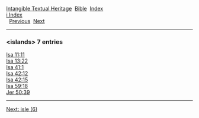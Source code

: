 [Intangible Textual Heritage](../../index)  [Bible](../index) 
[Index](index)   
[i Index](_i_)  
  [Previous](c05959)  [Next](c05961) 

------------------------------------------------------------------------

### &lt;islands&gt; 7 entries

[Isa 11:11](../kjv/isa011.htm#011)  
[Isa 13:22](../kjv/isa013.htm#022)  
[Isa 41:1](../kjv/isa041.htm#001)  
[Isa 42:12](../kjv/isa042.htm#012)  
[Isa 42:15](../kjv/isa042.htm#015)  
[Isa 59:18](../kjv/isa059.htm#018)  
[Jer 50:39](../kjv/jer050.htm#039)  

------------------------------------------------------------------------

[Next: isle (6)](c05961)
